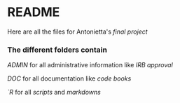 # README  

Here are all the files for Antonietta's *final project* 
 

### The different folders contain 

*ADMIN* for all administrative information like _IRB approval_ 

*DOC* for all documentation like _code books_

*`R* for all _scripts_ and _markdowns_ 
